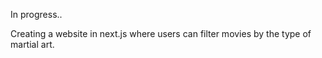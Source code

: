In progress..

Creating a website in next.js where users can filter movies by the type of martial art.
